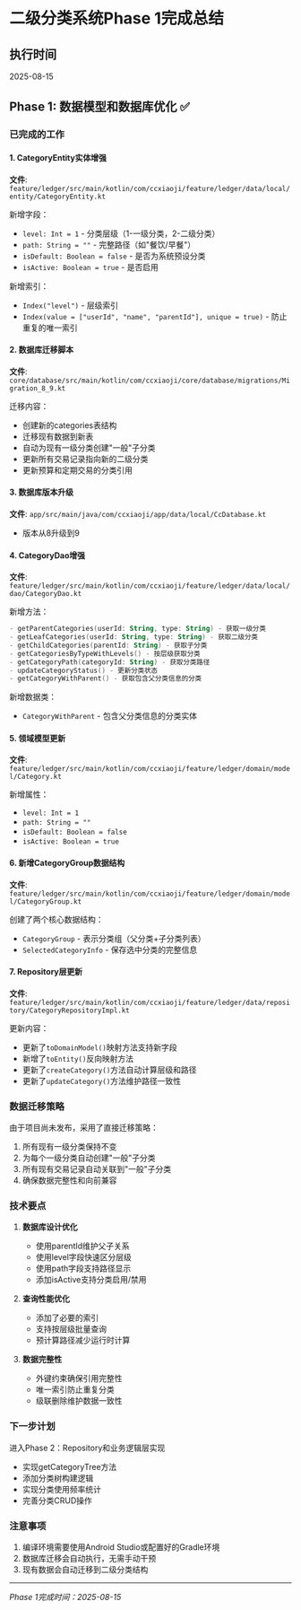 # 二级分类系统Phase 1完成总结

## 执行时间
2025-08-15

## Phase 1: 数据模型和数据库优化 ✅

### 已完成的工作

#### 1. CategoryEntity实体增强
**文件**: `feature/ledger/src/main/kotlin/com/ccxiaoji/feature/ledger/data/local/entity/CategoryEntity.kt`

新增字段：
- `level: Int = 1` - 分类层级（1-一级分类，2-二级分类）
- `path: String = ""` - 完整路径（如"餐饮/早餐"）
- `isDefault: Boolean = false` - 是否为系统预设分类
- `isActive: Boolean = true` - 是否启用

新增索引：
- `Index("level")` - 层级索引
- `Index(value = ["userId", "name", "parentId"], unique = true)` - 防止重复的唯一索引

#### 2. 数据库迁移脚本
**文件**: `core/database/src/main/kotlin/com/ccxiaoji/core/database/migrations/Migration_8_9.kt`

迁移内容：
- 创建新的categories表结构
- 迁移现有数据到新表
- 自动为现有一级分类创建"一般"子分类
- 更新所有交易记录指向新的二级分类
- 更新预算和定期交易的分类引用

#### 3. 数据库版本升级
**文件**: `app/src/main/java/com/ccxiaoji/app/data/local/CcDatabase.kt`
- 版本从8升级到9

#### 4. CategoryDao增强
**文件**: `feature/ledger/src/main/kotlin/com/ccxiaoji/feature/ledger/data/local/dao/CategoryDao.kt`

新增方法：
```kotlin
- getParentCategories(userId: String, type: String) - 获取一级分类
- getLeafCategories(userId: String, type: String) - 获取二级分类
- getChildCategories(parentId: String) - 获取子分类
- getCategoriesByTypeWithLevels() - 按层级获取分类
- getCategoryPath(categoryId: String) - 获取分类路径
- updateCategoryStatus() - 更新分类状态
- getCategoryWithParent() - 获取包含父分类信息的分类
```

新增数据类：
- `CategoryWithParent` - 包含父分类信息的分类实体

#### 5. 领域模型更新
**文件**: `feature/ledger/src/main/kotlin/com/ccxiaoji/feature/ledger/domain/model/Category.kt`

新增属性：
- `level: Int = 1`
- `path: String = ""`
- `isDefault: Boolean = false`
- `isActive: Boolean = true`

#### 6. 新增CategoryGroup数据结构
**文件**: `feature/ledger/src/main/kotlin/com/ccxiaoji/feature/ledger/domain/model/CategoryGroup.kt`

创建了两个核心数据结构：
- `CategoryGroup` - 表示分类组（父分类+子分类列表）
- `SelectedCategoryInfo` - 保存选中分类的完整信息

#### 7. Repository层更新
**文件**: `feature/ledger/src/main/kotlin/com/ccxiaoji/feature/ledger/data/repository/CategoryRepositoryImpl.kt`

更新内容：
- 更新了`toDomainModel()`映射方法支持新字段
- 新增了`toEntity()`反向映射方法
- 更新了`createCategory()`方法自动计算层级和路径
- 更新了`updateCategory()`方法维护路径一致性

### 数据迁移策略

由于项目尚未发布，采用了直接迁移策略：
1. 所有现有一级分类保持不变
2. 为每个一级分类自动创建"一般"子分类
3. 所有现有交易记录自动关联到"一般"子分类
4. 确保数据完整性和向前兼容

### 技术要点

1. **数据库设计优化**
   - 使用parentId维护父子关系
   - 使用level字段快速区分层级
   - 使用path字段支持路径显示
   - 添加isActive支持分类启用/禁用

2. **查询性能优化**
   - 添加了必要的索引
   - 支持按层级批量查询
   - 预计算路径减少运行时计算

3. **数据完整性**
   - 外键约束确保引用完整性
   - 唯一索引防止重复分类
   - 级联删除维护数据一致性

### 下一步计划

进入Phase 2：Repository和业务逻辑层实现
- 实现getCategoryTree方法
- 添加分类树构建逻辑
- 实现分类使用频率统计
- 完善分类CRUD操作

### 注意事项

1. 编译环境需要使用Android Studio或配置好的Gradle环境
2. 数据库迁移会自动执行，无需手动干预
3. 现有数据会自动迁移到二级分类结构

---
*Phase 1完成时间：2025-08-15*
